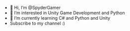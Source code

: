 - 👋 Hi, I’m @SpyderGamer
- 👀 I’m interested in Unity Game Development and Python
- 🌱 I’m currently learning C# and Python and Unity
- Subscribe to my channel :)

<!---
SpyderGamer/SpyderGamer is a ✨ special ✨ repository because its `README.md` (this file) appears on your GitHub profile.
You can click the Preview link to take a look at your changes.
--->
